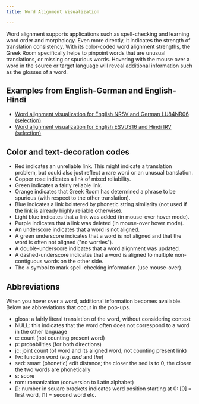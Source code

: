 ```yaml
---
title: Word Alignment Visualization

---
```

Word alignment supports applications such as spell-checking and learning word order and morphology. Even more directly, it indicates the strength of translation consistency. With its color-coded word alignment strengths, the Greek Room specifically helps to pinpoint words that are unusual translations, or missing or spurious words. Hovering with the mouse over a word in the source or target language will reveal additional information such as the glosses of a word.

## Examples from English-German and English-Hindi

* <a href="/align/data/eng-deu-sel.html" target="_blank">Word alignment visualization for English NRSV and German LU84NR06 (selection)</a>
* <a href="/align/data/eng-hin-sel.html" target="_blank">Word alignment visualization for English ESVUS16 and Hindi IRV (selection)</a>

## Color and text-decoration codes

* Red indicates an unreliable link. This might indicate a translation problem, but could also just reflect a rare word or an unusual translation.
* Copper rose indicates a link of mixed reliability.
* Green indicates a fairly reliable link.
* Orange indicates that Greek Room has determined a phrase to be spurious (with respect to the other translation).
* Blue indicates a link bolstered by phonetic string similarity (not used if the link is already highly reliable otherwise).
* Light blue indicates that a link was added (in mouse-over hover mode).
* Purple indicates that a link was deleted (in mouse-over hover mode).
* An underscore indicates that a word is not aligned.
* A green underscore indicates that a word is not aligned and that the word is often not aligned ("no worries").
* A double-underscore indicates that a word alignment was updated.
* A dashed-underscore indicates that a word is aligned to multiple non-contiguous words on the other side.
* The ⟡ symbol to mark spell-checking information (use mouse-over).

## Abbreviations

When you hover over a word, additional information becomes available. Below are abbreviations that occur in the pop-ups.

* gloss: a fairly literal translation of the word, without considering context
* NULL: this indicates that the word often does not correspond to a word in the other language
* c: count (not counting present word)
* p: probabilities (for both directions)
* jc: joint count (of word and its aligned word, not counting present link)
* fw: function word (e.g. *and* and *the*)
* sed: smart (phonetic) edit distance; the closer the sed is to 0, the closer the two words are phonetically
* s: score
* rom: romanization (conversion to Latin alphabet)
* []: number in square brackets indicates word position starting at 0: [0] = first word, [1] = second word etc.

